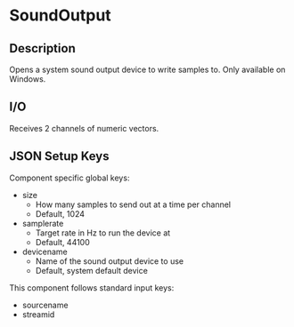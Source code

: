 # SoundOutput

## Description

Opens a system sound output device to write samples to. Only available on Windows.

## I/O

Receives 2 channels of numeric vectors.

## JSON Setup Keys

Component specific global keys:
- size
    - How many samples to send out at a time per channel
    - Default, 1024
- samplerate
    - Target rate in Hz to run the device at
    - Default, 44100
- devicename
	- Name of the sound output device to use
	- Default, system default device

This component follows standard input keys:
- sourcename
- streamid



